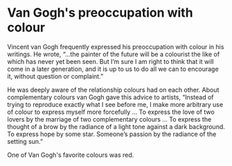 # Van Gogh's preoccupation with colour

Vincent van Gogh frequently expressed his preoccupation with colour in his writings. He wrote, “…the painter of the future will be a colourist the like of which has never yet been seen. But I’m sure I am right to think that it will come in a later generation, and it is up to us to do all we can to encourage it, without question or complaint.”

He was deeply aware of the relationship colours had on each other. About complementary colours van Gogh gave this advice to artists, “Instead of trying to reproduce exactly what I see before me, I make more arbitrary use of colour to express myself more forcefully … To express the love of two lovers by the marriage of two complementary colours … To express the thought of a brow by the radiance of a light tone against a dark background. To express hope by some star. Someone’s passion by the radiance of the setting sun.”

One of Van Gogh's favorite colours was red.

